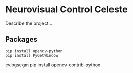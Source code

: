 # Neurovisual Control Celeste

Describe the project...

## Packages

```shell
pip install opencv-python
pip install PyGetWindow
```

cv.bgsegm
pip install opencv-contrib-python

